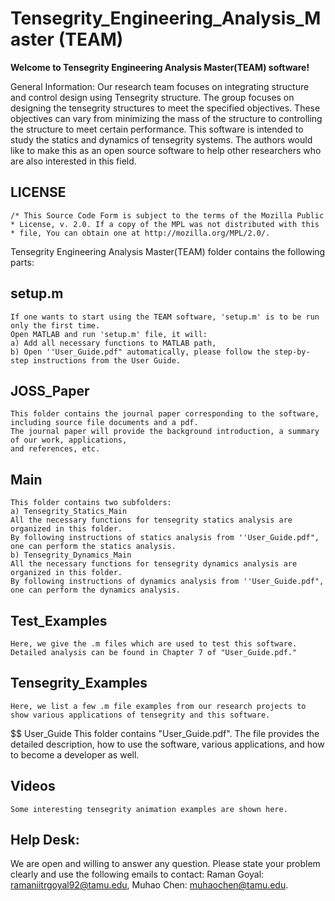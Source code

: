# Tensegrity_Engineering_Analysis_Master (TEAM)

**Welcome to Tensegrity Engineering Analysis Master(TEAM) software!**

General Information: 
Our research team focuses on integrating structure and control design using Tensegrity structure. The group focuses 
on designing the tensegrity structures to meet the specified objectives. These objectives can vary from minimizing the 
mass of the structure to controlling the structure to meet certain performance. This software is intended to study the 
statics and dynamics of tensegrity systems. The authors would like to make this as an open source software to help other 
researchers who are also interested in this field. 

## LICENSE
    /* This Source Code Form is subject to the terms of the Mozilla Public
    * License, v. 2.0. If a copy of the MPL was not distributed with this
    * file, You can obtain one at http://mozilla.org/MPL/2.0/.
  
Tensegrity Engineering Analysis Master(TEAM) folder contains the following parts:

## setup.m 
    If one wants to start using the TEAM software, 'setup.m' is to be run only the first time.
    Open MATLAB and run 'setup.m' file, it will:
    a) Add all necessary functions to MATLAB path,
    b) Open ''User_Guide.pdf" automatically, please follow the step-by-step instructions from the User Guide.

## JOSS_Paper
    This folder contains the journal paper corresponding to the software, including source file documents and a pdf. 
    The journal paper will provide the background introduction, a summary of our work, applications, 
    and references, etc. 

## Main
    This folder contains two subfolders:
    a) Tensegrity_Statics_Main
    All the necessary functions for tensegrity statics analysis are organized in this folder.
    By following instructions of statics analysis from ''User_Guide.pdf", one can perform the statics analysis.
    b) Tensegrity_Dynamics_Main
    All the necessary functions for tensegrity dynamics analysis are organized in this folder.
    By following instructions of dynamics analysis from ''User_Guide.pdf", one can perform the dynamics analysis.

## Test_Examples
    Here, we give the .m files which are used to test this software. Detailed analysis can be found in Chapter 7 of "User_Guide.pdf."

## Tensegrity_Examples
    Here, we list a few .m file examples from our research projects to show various applications of tensegrity and this software.

$$ User_Guide
    This folder contains "User_Guide.pdf". The file provides the detailed description, how to use the software, various applications, 
    and how to become a developer as well.


## Videos
    Some interesting tensegrity animation examples are shown here.


## Help Desk:
We are open and willing to answer any question. Please state your problem clearly and use the following emails to contact: 
Raman Goyal: ramaniitrgoyal92@tamu.edu, Muhao Chen: muhaochen@tamu.edu.
